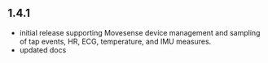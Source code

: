 ## 1.4.1

* initial release supporting Movesense device management and sampling of tap events, HR, ECG, temperature, and IMU measures.
* updated docs
